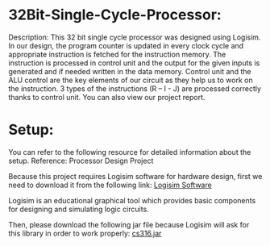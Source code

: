 # 32Bit-Single-Cycle-Processor:


Description: This 32 bit single cycle processor was designed using Logisim. In our design, the program counter is updated in every clock cycle and appropriate instruction is fetched for the instruction memory. The instruction is processed in control unit and the output for the given inputs is generated and if needed written in the data memory. Control unit and the ALU control are the key elements of our circuit as they help us to work on the instruction. 3 types of the instructions (R – I - J) are processed correctly thanks to control unit.
You can also view our project report.

# Setup:

You can refer to the following resource for detailed information about the setup. Reference: Processor Design Project

Because this project requires Logisim software for hardware design, first we need to download it from the following link: [Logisim Software](http://www.cburch.com/logisim/)

Logisim is an educational graphical tool which provides basic components for designing and simulating logic circuits.

Then, please download the following jar file because Logisim will ask for this library in order to work properly: [ cs316.jar](https://www.cs.cornell.edu/courses/cs316/2006fa/projects123/cs316.jar)

